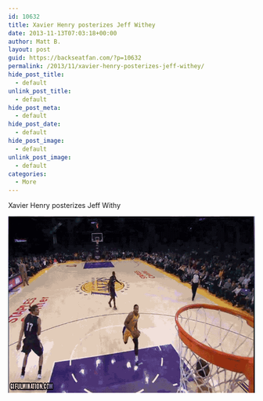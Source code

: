 ```yaml
---
id: 10632
title: Xavier Henry posterizes Jeff Withey
date: 2013-11-13T07:03:18+00:00
author: Matt B.
layout: post
guid: https://backseatfan.com/?p=10632
permalink: /2013/11/xavier-henry-posterizes-jeff-withey/
hide_post_title:
  - default
unlink_post_title:
  - default
hide_post_meta:
  - default
hide_post_date:
  - default
hide_post_image:
  - default
unlink_post_image:
  - default
categories:
  - More
---
```


<div class="entry">
  <p>
    Xavier Henry posterizes Jeff Withy
  </p>

  <p>
    <a href="/images/2013/11/XavierHenryPosterizes.gif"><img class="aligncenter size-full wp-image-10633" alt="XavierHenryPosterizes" src="/images/2013/11/XavierHenryPosterizes.gif" width="640" height="360" /></a>
  </p>
</div>

